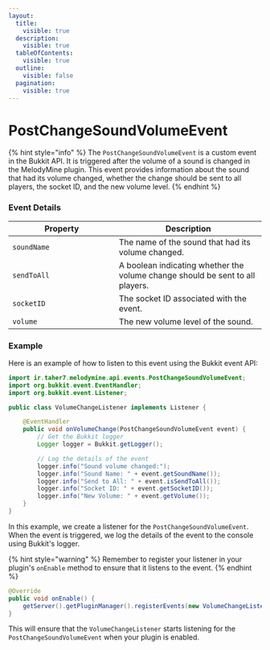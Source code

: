 ```yaml
---
layout:
  title:
    visible: true
  description:
    visible: true
  tableOfContents:
    visible: true
  outline:
    visible: false
  pagination:
    visible: true
---
```


# PostChangeSoundVolumeEvent

{% hint style="info" %}
The `PostChangeSoundVolumeEvent` is a custom event in the Bukkit API. It is triggered after the volume of a sound is changed in the MelodyMine plugin. This event provides information about the sound that had its volume changed, whether the change should be sent to all players, the socket ID, and the new volume level.
{% endhint %}

### Event Details

<table><thead><tr><th width="196">Property</th><th>Description</th></tr></thead><tbody><tr><td><code>soundName</code></td><td>The name of the sound that had its volume changed.</td></tr><tr><td><code>sendToAll</code></td><td>A boolean indicating whether the volume change should be sent to all players.</td></tr><tr><td><code>socketID</code></td><td>The socket ID associated with the event.</td></tr><tr><td><code>volume</code></td><td>The new volume level of the sound.</td></tr></tbody></table>

### Example

Here is an example of how to listen to this event using the Bukkit event API:

```java
import ir.taher7.melodymine.api.events.PostChangeSoundVolumeEvent;
import org.bukkit.event.EventHandler;
import org.bukkit.event.Listener;

public class VolumeChangeListener implements Listener {

    @EventHandler
    public void onVolumeChange(PostChangeSoundVolumeEvent event) {
        // Get the Bukkit logger
        Logger logger = Bukkit.getLogger();

        // Log the details of the event
        logger.info("Sound volume changed:");
        logger.info("Sound Name: " + event.getSoundName());
        logger.info("Send to All: " + event.isSendToAll());
        logger.info("Socket ID: " + event.getSocketID());
        logger.info("New Volume: " + event.getVolume());
    }
}
```

In this example, we create a listener for the `PostChangeSoundVolumeEvent`. When the event is triggered, we log the details of the event to the console using Bukkit's logger.

{% hint style="warning" %}
Remember to register your listener in your plugin's `onEnable` method to ensure that it listens to the event.
{% endhint %}

```java
@Override
public void onEnable() {
    getServer().getPluginManager().registerEvents(new VolumeChangeListener(), this);
}
```

This will ensure that the `VolumeChangeListener` starts listening for the `PostChangeSoundVolumeEvent` when your plugin is enabled.
